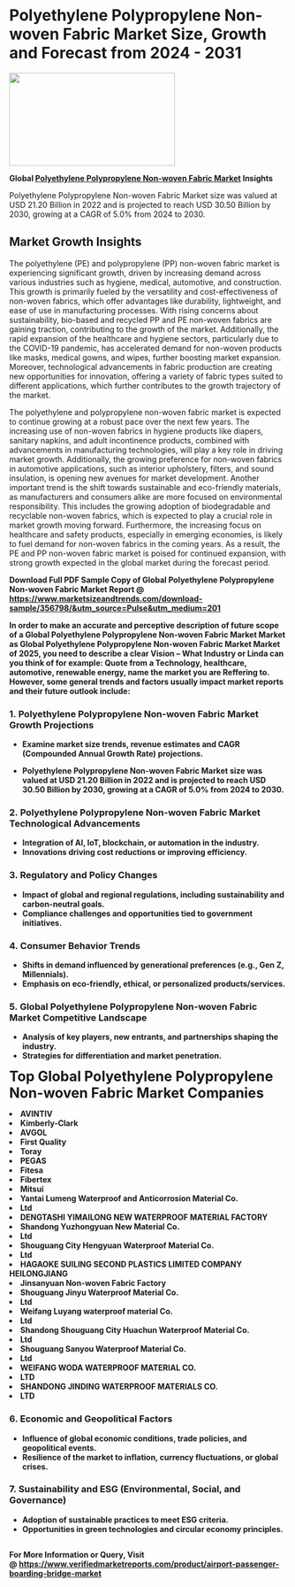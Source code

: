 <H1>Polyethylene Polypropylene Non-woven Fabric Market Size, Growth and Forecast from 2024 - 2031</H1><img class="aligncenter size-medium wp-image-584254" src="https://thirdeyenews.in/wp-content/uploads/2024/09/Global-Market-Research-300x168.jpeg" alt="" width="300" height="168" /><p><strong>Global&nbsp;<a href="https://www.marketsizeandtrends.com/download-sample/356798/&amp;utm_source=Pulse&amp;utm_medium=201">Polyethylene Polypropylene Non-woven Fabric Market</a> Insights</strong></p><p>Polyethylene Polypropylene Non-woven Fabric Market size was valued at USD 21.20 Billion in 2022 and is projected to reach USD 30.50 Billion by 2030, growing at a CAGR of 5.0% from 2024 to 2030.</p><p><h2>Market Growth Insights</h2> <p>The polyethylene (PE) and polypropylene (PP) non-woven fabric market is experiencing significant growth, driven by increasing demand across various industries such as hygiene, medical, automotive, and construction. This growth is primarily fueled by the versatility and cost-effectiveness of non-woven fabrics, which offer advantages like durability, lightweight, and ease of use in manufacturing processes. With rising concerns about sustainability, bio-based and recycled PP and PE non-woven fabrics are gaining traction, contributing to the growth of the market. Additionally, the rapid expansion of the healthcare and hygiene sectors, particularly due to the COVID-19 pandemic, has accelerated demand for non-woven products like masks, medical gowns, and wipes, further boosting market expansion. Moreover, technological advancements in fabric production are creating new opportunities for innovation, offering a variety of fabric types suited to different applications, which further contributes to the growth trajectory of the market.</p> <p><strong></strong></p> <p>The polyethylene and polypropylene non-woven fabric market is expected to continue growing at a robust pace over the next few years. The increasing use of non-woven fabrics in hygiene products like diapers, sanitary napkins, and adult incontinence products, combined with advancements in manufacturing technologies, will play a key role in driving market growth. Additionally, the growing preference for non-woven fabrics in automotive applications, such as interior upholstery, filters, and sound insulation, is opening new avenues for market development. Another important trend is the shift towards sustainable and eco-friendly materials, as manufacturers and consumers alike are more focused on environmental responsibility. This includes the growing adoption of biodegradable and recyclable non-woven fabrics, which is expected to play a crucial role in market growth moving forward. Furthermore, the increasing focus on healthcare and safety products, especially in emerging economies, is likely to fuel demand for non-woven fabrics in the coming years. As a result, the PE and PP non-woven fabric market is poised for continued expansion, with strong growth expected in the global market during the forecast period.</p> <p><strong></p><p><span class=""><strong>Download Full PDF Sample Copy of Global Polyethylene Polypropylene Non-woven Fabric Market Report</strong> @ <a href="https://www.marketsizeandtrends.com/download-sample/356798/&amp;utm_source=Pulse&amp;utm_medium=201" target="_blank">https://www.marketsizeandtrends.com/download-sample/356798/&amp;utm_source=Pulse&amp;utm_medium=201</a></span></p><p>In order to make an accurate and perceptive description of future scope of a Global&nbsp;Polyethylene Polypropylene Non-woven Fabric Market Market as Global&nbsp;Polyethylene Polypropylene Non-woven Fabric Market Market of 2025, you need to describe a clear Vision &ndash; What Industry or Linda can you think of for example: Quote from a Technology, healthcare, automotive, renewable energy, name the market you are Reffering to. However, some general trends and factors usually impact market reports and their future outlook include:</p><h3>1.&nbsp;<strong>Polyethylene Polypropylene Non-woven Fabric Market Growth Projections</strong></h3><ul><li>Examine market size trends, revenue estimates and CAGR (Compounded Annual Growth Rate) projections.</li><li><p>Polyethylene Polypropylene Non-woven Fabric Market size was valued at USD 21.20 Billion in 2022 and is projected to reach USD 30.50 Billion by 2030, growing at a CAGR of 5.0% from 2024 to 2030.</p></li></ul><h3>2.&nbsp;<strong>Polyethylene Polypropylene Non-woven Fabric Market Technological Advancements</strong></h3><ul><li>Integration of AI, IoT, blockchain, or automation in the industry.</li><li>Innovations driving cost reductions or improving efficiency.</li></ul><h3>3.&nbsp;<strong>Regulatory and Policy Changes</strong></h3><ul><li>Impact of global and regional regulations, including sustainability and carbon-neutral goals.</li><li>Compliance challenges and opportunities tied to government initiatives.</li></ul><h3>4.&nbsp;<strong>Consumer Behavior Trends</strong></h3><ul><li>Shifts in demand influenced by generational preferences (e.g., Gen Z, Millennials).</li><li>Emphasis on eco-friendly, ethical, or personalized products/services.</li></ul><h3>5.&nbsp;<strong>Global Polyethylene Polypropylene Non-woven Fabric Market Competitive Landscape</strong></h3><ul><li>Analysis of key players, new entrants, and partnerships shaping the industry.</li><li>Strategies for differentiation and market penetration.</li></ul><p data-pm-slice="1 1 []"><span style="color: inherit; font-family: inherit; font-size: 25px;">Top Global Polyethylene Polypropylene Non-woven Fabric Market Companies</span></p><div class="" data-test-id=""><p><li>AVINTIV</li><li> Kimberly-Clark</li><li> AVGOL</li><li> First Quality</li><li> Toray</li><li> PEGAS</li><li> Fitesa</li><li> Fibertex</li><li> Mitsui</li><li> Yantai Lumeng Waterproof and Anticorrosion Material Co.</li><li> Ltd</li><li> DENGTASHI YIMAILONG NEW WATERPROOF MATERIAL FACTORY</li><li> Shandong Yuzhongyuan New Material Co.</li><li> Ltd</li><li> Shouguang City Hengyuan Waterproof Material Co.</li><li>Ltd</li><li> HAGAOKE SUILING SECOND PLASTICS LIMITED COMPANY HEILONGJIANG</li><li> Jinsanyuan Non-woven Fabric Factory</li><li> Shouguang Jinyu Waterproof Material Co.</li><li> Ltd</li><li> Weifang Luyang waterproof material Co.</li><li> Ltd</li><li> Shandong Shouguang City Huachun Waterproof Material Co.</li><li> Ltd</li><li> Shouguang Sanyou Waterproof Material Co.</li><li> Ltd</li><li> WEIFANG WODA WATERPROOF MATERIAL CO.</li><li>LTD</li><li> SHANDONG JINDING WATERPROOF MATERIALS CO.</li><li>LTD</li></p></div><h3>6.&nbsp;<strong>Economic and Geopolitical Factors</strong></h3><ul><li>Influence of global economic conditions, trade policies, and geopolitical events.</li><li>Resilience of the market to inflation, currency fluctuations, or global crises.</li></ul><h3>7.&nbsp;<strong>Sustainability and ESG (Environmental, Social, and Governance)</strong></h3><ul><li>Adoption of sustainable practices to meet ESG criteria.</li><li>Opportunities in green technologies and circular economy principles.</li></ul><h2><strong style="font-size: 14px;">For More Information or Query, Visit @&nbsp;</strong><a style="background-color: #ffffff; font-size: 14px;" href="https://www.marketsizeandtrends.com/report/polyethylene-polypropylene-non-woven-fabric-market/" target="_blank">https://www.verifiedmarketreports.com/product/airport-passenger-boarding-bridge-market</a></h2>